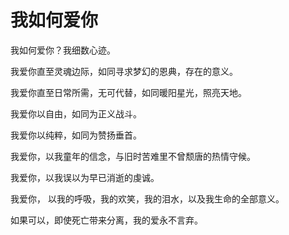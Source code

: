 # 我如何爱你


我如何爱你？我细数心迹。

我爱你直至灵魂边际，如同寻求梦幻的恩典，存在的意义。

我爱你直至日常所需，无可代替，如同暖阳星光，照亮天地。

我爱你以自由，如同为正义战斗。

我爱你以纯粹，如同为赞扬垂首。

我爱你，以我童年的信念，与旧时苦难里不曾颓唐的热情守候。

我爱你，以我误以为早已消逝的虔诚。

我爱你， 以我的呼吸，我的欢笑，我的泪水，以及我生命的全部意义。

如果可以，即使死亡带来分离，我的爱永不言弃。

<meting-js
	name="rainymood"
	artist="rainymood"
	url="我如何爱你.m4a"
	cover=""
	fixed="true">
	<pre hidden>
		[00:00.00]This
		[00:04.01]is
		[00:08.02]lyric
	</pre>
</meting-js>

<!-- {% aplayer "我如何爱你" "小丸子" "我如何爱你.m4a" "autoplay"  %} -->

<!-- {% aplayer "我如何爱你" "小丸子" "http://qiniu.aimiter.com/我如何爱你.m4a" "autoplay"  %} -->
